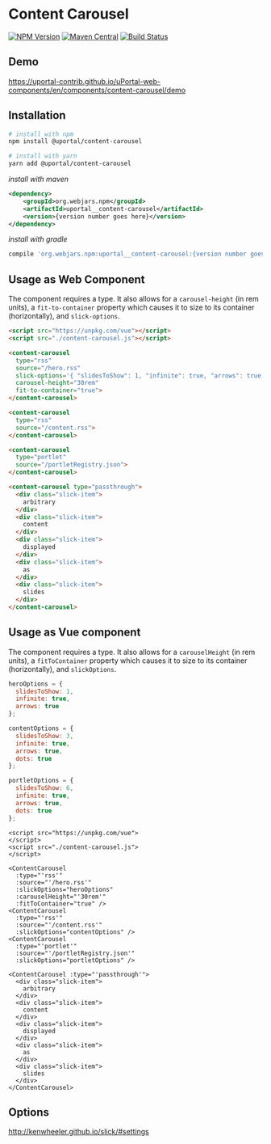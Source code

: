 # Content Carousel

[![NPM Version](https://img.shields.io/npm/v/@uportal/content-carousel.svg)](https://www.npmjs.com/package/@uportal/content-carousel)
[![Maven Central](https://maven-badges.herokuapp.com/maven-central/org.webjars.npm/uportal__content-carousel/badge.svg)](https://maven-badges.herokuapp.com/maven-central/org.webjars.npm/uportal__content-carousel)
[![Build Status](https://travis-ci.org/uPortal-contrib/uPortal-web-components.svg?branch=master)](https://travis-ci.org/uPortal-contrib/uPortal-web-components)

## Demo

<https://uportal-contrib.github.io/uPortal-web-components/en/components/content-carousel/demo>

## Installation

```bash
# install with npm
npm install @uportal/content-carousel

# install with yarn
yarn add @uportal/content-carousel
```

_install with maven_

```xml
<dependency>
    <groupId>org.webjars.npm</groupId>
    <artifactId>uportal__content-carousel</artifactId>
    <version>{version number goes here}</version>
</dependency>
```

_install with gradle_

```gradle
compile 'org.webjars.npm:uportal__content-carousel:{version number goes here}'
```

## Usage as Web Component

The component requires a type. It also allows for a `carousel-height` (in rem units), a `fit-to-container` property which causes it to size to its container (horizontally), and `slick-options`.

```html
<script src="https://unpkg.com/vue"></script>
<script src="./content-carousel.js"></script>

<content-carousel
  type="rss"
  source="/hero.rss"
  slick-options='{ "slidesToShow": 1, "infinite": true, "arrows": true }'
  carousel-height="30rem"
  fit-to-container="true">
</content-carousel>

<content-carousel
  type="rss"
  source="/content.rss">
</content-carousel>

<content-carousel
  type="portlet"
  source="/portletRegistry.json">
</content-carousel>

<content-carousel type="passthrough">
  <div class="slick-item">
    arbitrary
  </div>
  <div class="slick-item">
    content
  </div>
  <div class="slick-item">
    displayed
  </div>
  <div class="slick-item">
    as
  </div>
  <div class="slick-item">
    slides
  </div>
</content-carousel>
```

## Usage as Vue component

The component requires a type. It also allows for a `carouselHeight` (in rem units), a `fitToContainer` property which causes it to size to its container (horizontally), and `slickOptions`.

```javascript
heroOptions = {
  slidesToShow: 1,
  infinite: true,
  arrows: true
};

contentOptions = {
  slidesToShow: 3,
  infinite: true,
  arrows: true,
  dots: true
};

portletOptions = {
  slidesToShow: 6,
  infinite: true,
  arrows: true,
  dots: true
};
```

```vue
<script src="https://unpkg.com/vue">
</script>
<script src="./content-carousel.js">
</script>

<ContentCarousel
  :type="'rss'"
  :source="'/hero.rss'"
  :slickOptions="heroOptions"
  :carouselHeight="'30rem'"
  :fitToContainer="true" />
<ContentCarousel
  :type="'rss'"
  :source="'/content.rss'"
  :slickOptions="contentOptions" />
<ContentCarousel
  :type="'portlet'"
  :source="'/portletRegistry.json'"
  :slickOptions="portletOptions" />

<ContentCarousel :type="'passthrough'">
  <div class="slick-item">
    arbitrary
  </div>
  <div class="slick-item">
    content
  </div>
  <div class="slick-item">
    displayed
  </div>
  <div class="slick-item">
    as
  </div>
  <div class="slick-item">
    slides
  </div>
</ContentCarousel>
```

## Options

<http://kenwheeler.github.io/slick/#settings>
